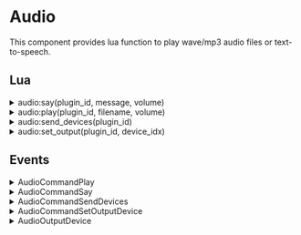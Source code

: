 ﻿# Audio

This component provides lua function to play wave/mp3 audio files or text-to-speech.

## Lua

<details><summary>audio:say(plugin_id, message, volume)</summary><br />
Use Windows text-to-speech to speak message. 

| Parameter | Type        | Description                  |
|:----------|:-----------:|:-----------------------------|
| plugin_id | string      | which plugin should act      |
| message   | string      | What to say                  |
| volume    | number 0..1 | 0 is muted, 1 is full volume |

```lua
audio:say("AudioPlugin", "Hello", 0.8)
```

This function publishes `AudioCommandSay` event, that is handled by AudioPlugin.

This function is aliased as ``say`` (deprecated)
</details>

<details><summary>audio:play(plugin_id, filename, volume)</summary><br />
Plays a wav/mp3 file relative to the audio directory (Open it via menu Help -> Open Audio Directory). 

| Parameter | Type        | Description                  |
|:----------|:-----------:|:-----------------------------|
| plugin_id | string      | which plugin should act      |
| filename  | string      | file to play                 |
| volume    | number 0..1 | 0 is muted, 1 is full volume |

```lua
audio:play("AudioPlugin", "ding-sound-effect.mp3", 1.0)
```

This function publishes `AudioCommandPlay` event, that is handled by AudioPlugin.

This function is aliased as ``play`` (deprecated)
</details>

<details><summary>audio:send_devices(plugin_id)</summary><br />

Request that `AudioOutputDevice` is sent for each audio device found.

| Parameter | Type        | Description                  |
|:----------|:-----------:|:-----------------------------|
| plugin_id | string      | which plugin should act      |

```lua
audio:send_devices("AudioPlugin")
```

This function publishes `AudioCommandSendDevices` event, that is handled by AudioPlugin.

</details>

<details><summary>audio:set_output(plugin_id, device_idx)</summary><br />
Change output for a plugin to another device. All plugins starts using 
default audio output, but can be changed via this. 

| Parameter  | Type   | Description                       |
|:-----------|:------:|:----------------------------------|
| plugin_id  | string | which plugin should act           |
| device_idx | number | what device to use. -1 is default |

```lua
audio:set_output("AudioPlugin", 2)
```

This function publishes `AudioCommandSetOutputDevice` event, that is handled by AudioPlugin.
</details>

## Events

<details><summary>AudioCommandPlay</summary><br />
Requests a mp3/wave files to be played. Filename is relative to the audio directory.

| Name            | Type    | Description                                                       |
|:----------------|:-------:|:------------------------------------------------------------------|
| EventType       | string  | `AudioCommandPlay` (constant)                                     |
| ExcludeFromTxrx | boolean | false (constant)                                                  |
| Uptime          | integer | Time of when the message was sent via Eventbus (in milliseconds). |
| PluginId        | string  | Which plugin should act                                           |
| Filename        | string  | Filename to play, relative to the audio directory                 |
| Volume          | numeric | Value from 0 .. 1, being from muted (0) to full volume (1)        |


**JSON Example:** 
`{"EventType": "AudioCommandPlay", "ExcludeFromTxrx": true, "Uptime":299, "PluginId": "AudioDefault", "Filename": "Ding-sound-effect.mp3", "Volume": 1}`
</details>

<details><summary>AudioCommandSay</summary><br />
Request message to read out loud using Windows text-to-speech

| Name            | Type    | Description                                                       |
|:----------------|:-------:|:------------------------------------------------------------------|
| EventType       | string  | `AudioCommandSay` (constant)                                      |
| ExcludeFromTxrx | boolean | false (constant)                                                  |
| Uptime          | integer | Time of when the message was sent via Eventbus (in milliseconds). |
| PluginId        | string  | Which plugin should act                                           |
| Message         | string  | Text to speak                                                     |
| Volume          | numeric | Value from 0 .. 1, being from muted (0) to full volume (1)        |

**JSON Example:** 
`{"EventType": "AudioCommandSay",  "ExcludeFromTxrx": true, "Uptime":299,  "PluginId": "AudioDefault",  "Message": "Slipstream ready",  "Volume": 0.800000012}`
</details>

<details><summary>AudioCommandSendDevices</summary><br />

Send known devices via `AudioOutputDevice`.

| Name            | Type    | Description                          |
|:----------------|:-------:|:-------------------------------------|
| EventType       | string  | `AudioCommandSendDevices` (constant) |
| ExcludeFromTxrx | boolean | false (constant)                     |
| Uptime   | integer | Time of when the message was sent via Eventbus (in milliseconds). |
| PluginId        | string  | Which plugin should act              |

**JSON Example:** 
`{"EventType":"AudioCommandSendDevices","ExcludeFromTxrx":false,"PluginId":"AudioPlugin:Default"}`
</details>

<details><summary>AudioCommandSetOutputDevice</summary><br />

| Name            | Type    | Description                                                       |
|:----------------|:-------:|:------------------------------------------------------------------|
| EventType       | string  | `AudioCommandSetOutputDevice` (constant)                          |
| ExcludeFromTxrx | boolean | false (constant)                                                  |
| Uptime          | integer | Time of when the message was sent via Eventbus (in milliseconds). |
| PluginId        | string  | Which plugin should act                                           |
| DeviceIdx       | int     | DeviceIdx to use for this plugin                                  |

**JSON Example:** 
`{"EventType":"AudioCommandSetOutputDevice","ExcludeFromTxrx":false,"PluginId":"AudioPlugin:Other","DeviceIdx":2}`
</details>

<details><summary>AudioOutputDevice</summary><br />

A output device found. Note: Device with DeviceIdx -1 is the default device.

| Name            | Type    | Description                                                       |
|:----------------|:-------:|:------------------------------------------------------------------|
| EventType       | string  | `AudioOutputDevice` (constant)                                    |
| ExcludeFromTxrx | boolean | true (constant)                                                   |
| Uptime          | integer | Time of when the message was sent via Eventbus (in milliseconds). |
| PluginId        | string  | Plugin responding                                                 |
| Product         | string  | Product as returned by Windows                                    |
| DeviceIdx       | int     | Device index, use this for selecting the device                   |

**JSON Example:** 
`{"EventType":"AudioOutputDevice","ExcludeFromTxrx":true,"PluginId":"AudioPlugin:Default","Product":"Microsoft Sound Mapper","DeviceIdx":-1}`
</details>
